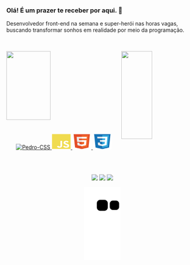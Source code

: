 ### Olá! É um prazer te receber por aqui. 👋

Desenvolvedor front-end na semana e super-herói nas horas vagas, buscando transformar sonhos em realidade por meio da programação.
<br>
##
<br>
<div>
  <a href="https://github.com/pedropleite">
  <img height="180em" width="48%" src="https://github-readme-stats.vercel.app/api/top-langs/?username=pedropleite&layout=compact&langs_count=7&theme=dracula"/>
    <img align="right"height="230em" margin-bottom="50em" width="40%" src="https://raw.githubusercontent.com/MicaelliMedeiros/micaellimedeiros/master/image/computer-illustration.png"><br><br>
    
</div >
  <div style="display: inline_block" align="center"><br>
  <img  alt="Pedro-CSS" height="40" width="50" src="https://cdn.jsdelivr.net/gh/devicons/devicon/icons/firebase/firebase-plain.svg">
  <img  alt="Pedro-Js" height="40" width="50" src="https://raw.githubusercontent.com/devicons/devicon/master/icons/javascript/javascript-plain.svg">
  <img  alt="Pedro-HTML" height="40" width="50" src="https://raw.githubusercontent.com/devicons/devicon/master/icons/html5/html5-original.svg">
  <img  alt="Pedro-CSS" height="40" width="50" src="https://raw.githubusercontent.com/devicons/devicon/master/icons/css3/css3-original.svg">
</div><br>
  
  ##
  <br>
  <div align="center"> 
  <a href="https://instagram.com/pedropml" target="_blank"><img src="https://img.shields.io/badge/-Instagram-%23E4405F?style=for-the-badge&logo=instagram&logoColor=white" target="_blank"></a>
  <a href = "mailto:pedroaksson@gmail.com"><img src="https://img.shields.io/badge/-Gmail-%23333?style=for-the-badge&logo=gmail&logoColor=white" target="_blank"></a>
  <a href="https://www.linkedin.com/in/pedro-paulo-361143226/" target="_blank"><img src="https://img.shields.io/badge/-LinkedIn-%230077B5?style=for-the-badge&logo=linkedin&logoColor=white" target="_blank"></a> 
 
  ![Snake animation](https://github.com/pedropleite/pedropleite/blob/output/github-contribution-grid-snake.svg)
 
</div>
  
